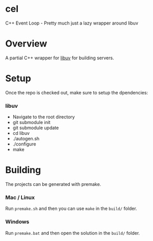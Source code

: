 # cel
C++ Event Loop - Pretty much just a lazy wrapper around libuv

# Overview
A partial C++ wrapper for [libuv](https://libuv.org/) for building servers.

# Setup
Once the repo is checked out, make sure to setup the dpendencies:
### libuv
- Navigate to the root directory
- git submodule init
- git submodule update
- cd libuv
- ./autogen.sh
- ./configure
- make

# Building
The projects can be generated with premake.
### Mac / Linux
Run `premake.sh` and then you can use `make` in the `build/` folder.
### Windows
Run `premake.bat` and then open the solution in the `build/` folder.

